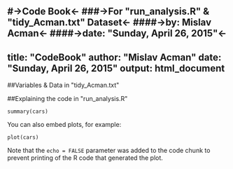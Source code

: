 #->Code Book<-
###->For "run_analysis.R" & "tidy_Acman.txt" Dataset<-
####->by: Mislav Acman<-
####->date: "Sunday, April 26, 2015"<-
---
title: "CodeBook"
author: "Mislav Acman"
date: "Sunday, April 26, 2015"
output: html_document
---


##Variables & Data in "tidy_Acman.txt"


##Explaining the code in "run_analysis.R"

```{r}
summary(cars)
```

You can also embed plots, for example:

```{r, echo=FALSE}
plot(cars)
```

Note that the `echo = FALSE` parameter was added to the code chunk to prevent printing of the R code that generated the plot.

